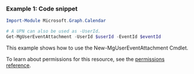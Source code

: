### Example 1: Code snippet

```powershellImport-Module Microsoft.Graph.Calendar

# A UPN can also be used as -UserId.
Get-MgUserEventAttachment -UserId $userId -EventId $eventId
```
This example shows how to use the New-MgUserEventAttachment Cmdlet.
To learn about permissions for this resource, see the [permissions reference](/graph/permissions-reference).

